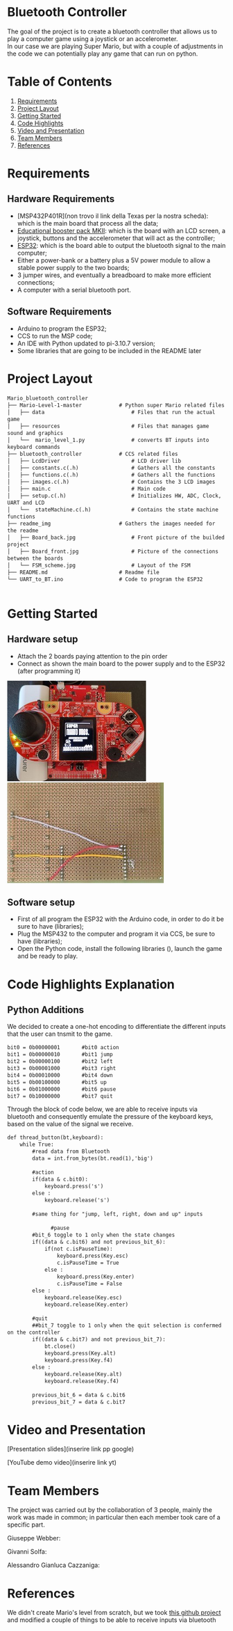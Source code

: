# <strong> Bluetooth Controller </strong>

The goal of the project is to create a bluetooth controller that allows us to play 
a computer game using a joystick or an accelerometer. </br>
In our case we are playing Super Mario, but with a couple of adjustments in the code 
we can potentially play any game that can run on python. 


# <strong> Table of Contents </strong>
1. <a href="#requirementslist">Requirements</a></br>
2. <a href="#layoutlist">Project Layout</a></br>
3. <a href="#startlist">Getting Started</a></br>
4. <a href="#codelist">Code Highlights</a></br>
5. <a href="#externalslist">Video and Presentation</a></br>
6. <a href="#teamlist">Team Members</a></br>
7. <a href="#referencelist">References</a></br>

<a name="requirementslist"></a>
# <strong> Requirements </strong> 


## Hardware Requirements

- [MSP432P401R](non trovo il link della Texas per la nostra scheda): which is the main board that process all the data;
- [Educational booster pack MKII](https://www.ti.com/tool/BOOSTXL-EDUMKII?keyMatch=&tisearch=search-everything&usecase=hardware): which is the board with an LCD screen, a joystick, 
buttons and the accelerometer that will act as the controller;
- [ESP32](https://www.amazon.it/AZDelivery-NodeMCU-Development-Arduino-gratuito/dp/B071P98VTG/ref=asc_df_B071P98VTG/?tag=googshopit-21&linkCode=df0&hvadid=194881236129&hvpos=&hvnetw=g&hvrand=2149836172945902890&hvpone=&hvptwo=&hvqmt=&hvdev=c&hvdvcmdl=&hvlocint=&hvlocphy=1008827&hvtargid=pla-367709801435&th=1): which is the board able to output the bluetooth signal to the main computer;
- Either a power-bank or a battery plus a 5V power module to allow a stable power supply to the two boards;
- 3 jumper wires, and eventually a breadboard to make more efficient connections;
- A computer with a serial bluetooth port.

## Software Requirements



- Arduino to program the ESP32; 
- CCS to run the MSP code;
- An IDE with Python updated to pi-3.10.7 version;
- Some libraries that are going to be included in the README later

<a name="layoutlist"></a>
# <strong> Project Layout </strong> 

<pre><code>Mario_bluetooth_controller
├── Mario-Level-1-master            # Python super Mario related files
│	├── data                            # Files that run the actual game
│	├── resources                       # Files that manages game sound and graphics
│	└──  mario_level_1.py               # converts BT inputs into keyboard commands
├── bluetooth_controller            # CCS related files
│	├── LcdDriver                       # LCD driver lib
│	├── constants.c(.h)                 # Gathers all the constants
│	├── functions.c(.h)                 # Gathers all the functions
│	├── images.c(.h)                    # Contains the 3 LCD images
│	├── main.c                          # Main code
│	├── setup.c(.h)                     # Initializes HW, ADC, Clock, UART and LCD
│	└──  stateMachine.c(.h)             # Contains the state machine functions
├── readme_img                      # Gathers the images needed for the readme
│	├── Board_back.jpg                  # Front picture of the builded project
│	├── Board_front.jpg                 # Picture of the connections between the boards
│	└── FSM_scheme.jpg                  # Layout of the FSM
├── README.md                       # Readme file
└── UART_to_BT.ino                  # Code to program the ESP32 

</code></pre>

<a name="startlist"></a>
# <strong> Getting Started </strong>

## Hardware setup

- Attach the 2 boards paying attention to the pin order
- Connect as shown the main board to the power supply and to the ESP32 (after programming it)

![Board_front](readme_img/Board_front.jpeg)
![Board_back](readme_img/Board_back.jpg)

## Software setup

- First of all program the ESP32 with the Arduino code, in order to do it be sure to have (libraries);
- Plug the MSP432 to the computer and program it via CCS, be sure to have (libraries);
- Open the Python code, install the following libraries (), launch the game and be ready to play.

<a name="codelist"></a>
# <strong> Code Highlights Explanation </strong>

## Python Additions

We decided to create a one-hot encoding to differentiate the different inputs that the user can tnsmit to the game.

<pre><code>bit0 = 0b00000001       #bit0 action
bit1 = 0b00000010       #bit1 jump
bit2 = 0b00000100       #bit2 left
bit3 = 0b00001000       #bit3 right
bit4 = 0b00010000       #bit4 down
bit5 = 0b00100000       #bit5 up
bit6 = 0b01000000       #bit6 pause
bit7 = 0b10000000       #bit7 quit
</code></pre>


Through the block of code below, we are able to receive inputs via bluetooth and consequently emulate the pressure of the keyboard keys, based on the value of the signal we receive.

<pre><code>def thread_button(bt,keyboard):
    while True:
        #read data from Bluetooth
        data = int.from_bytes(bt.read(1),'big')

        #action
        if(data & c.bit0):
            keyboard.press('s')
        else :
            keyboard.release('s')  
        
        #same thing for "jump, left, right, down and up" inputs

              #pause
        #bit_6 toggle to 1 only when the state changes
        if((data & c.bit6) and not previous_bit_6):
            if(not c.isPauseTime):
                keyboard.press(Key.esc)
                c.isPauseTime = True
            else :
                keyboard.press(Key.enter)
                c.isPauseTime = False
        else :
            keyboard.release(Key.esc)
            keyboard.release(Key.enter)

        #quit
        ##bit_7 toggle to 1 only when the quit selection is confermed on the controller
        if((data & c.bit7) and not previous_bit_7):
            bt.close()
            keyboard.press(Key.alt)
            keyboard.press(Key.f4)
        else :
            keyboard.release(Key.alt)
            keyboard.release(Key.f4)

        previous_bit_6 = data & c.bit6
        previous_bit_7 = data & c.bit7</code></pre>  

<a name="externalslist"></a>
# <strong> Video and Presentation </strong>

[Presentation slides](inserire link pp google) </p>
[YouTube demo video](inserire link yt)</p>

<a name="teamlist"></a>
# <strong> Team Members </strong>

The project was carried out by the collaboration of 3 people, mainly the work was made in common; 
in particular then each member took care of a specific part.

Giuseppe Webber:

Givanni Solfa:

Alessandro Gianluca Cazzaniga:

<a name="referencelist"></a>
# <strong> References </strong>

We didn't create Mario's level from scratch, but we took [this github project](https://github.com/justinmeister/Mario-Level-1) and modified a couple of things to be able to receive inputs via bluetooth


